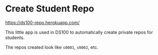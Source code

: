 # Create Student Repo

https://ds100-repo.herokuapp.com/

This little app is used in DS100 to automatically create private repos for
students.

The repos created look like `s0001`, `s0002`, etc.
